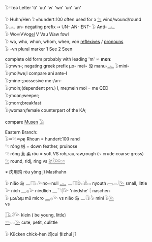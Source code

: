 𓅱𓍢𓏲eə Letter 'ũ' 'uu' 'w' 'wn' 'un' 'ən'  

𓅱 Huhn/Hen 𓅱=hundert:100 often used for ə [𓍢](𓍢)[𓏲](𓏲) wind/wound/round  
𓅱𓂜 un-  negating prefix  ➙ UN- AN- ENT- 𓅱 Anti- [𓂜](𓂜)  
𓅱 Wo⋍VVo[gel](𓅪) V Vau Waw fowl  
𓅱 wo, who, whon, whom, when, von [reflexives](Reflexives) / [pronouns](Pronouns)  
𓅱 -vn plural marker  1 See 2 Seen  

complete old form probably with leading 'm' ⋍ **mon**:  
𓅱;mwn-; negating greek prefix μo- mei¬ 	没​ manu-[𓂜](𓂜) 𓅱mini-  
𓅱;moi/we;I compare ani ante-I  
𓅱;mine-;possesive me-/an-  
𓅱;moin;(dependent prn.) I, me;mein moi = me QED  
𓅱;moan;weeper;  
𓅱;morn;breakfast  
𓅱;woman;female counterpart of the KA;  

compare [Musen](Musen) [𓅐](𓅐)  

Eastern Branch:  
𓅱⋍𓍢𓏲⋍ρϱ Rhoun = hundert:100 rand  
𓍢𓏲 róng 绒 = down feather, pruinose  
𓍢𓏲 róng 茸 柔 róu = soft VS roh,rau,raw,rough (¬ crude coarse gross)  
[𓍢](𓍢)[𓏲](𓏲) round, ridj, ring  vs [𓌗](𓌗)[𓍵](𓍵)[𓍶](𓍶)[𓋪](𓋪)[𓏸](𓏸)[𓏌](𓏌)  

≠ 肉​用​鸡 ròu yòng jī Masthuhn  


𓅱 niǎo 鸟 𓈖𓉔𓏮𓅪no⋍null [𓂜](𓂜) 𓈖𓉔𓅱𓏮𓀀𓏥  nyouth 𓈙𓂋𓇋[𓅪](𓅪) small, little  
𓅪 nich 𓈖𓐍𓅪 niedlich 𓈖𓆓𓋴𓅪 'niedshe' 𓇛 naschen  
𓅱 µω/ωµ mü micro [𓈖](𓈖)𓐍𓅪   vs niǎo 鸟 𓈖𓇋𓅱𓅦  mini 𓅱[𓅪](𓅪)  
vs  

[𓆼](𓆼)𓄿𓀔𓅪 klein    (   be young, little)  
[𓎡](𓎡)𓏏𓏏[𓅪](𓅪) cute, petit, culittle  

𓅱 Kücken chick-hen 鸡cui 隹zhuī jī  